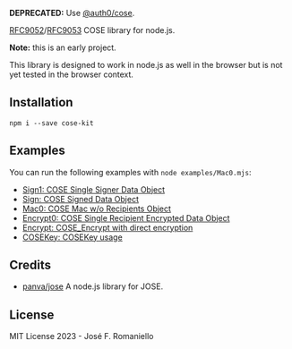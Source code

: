 **DEPRECATED:** Use [@auth0/cose](https://www.npmjs.com/package/@auth0/cose).

[RFC9052](https://datatracker.ietf.org/doc/rfc9052/)/[RFC9053](https://datatracker.ietf.org/doc/html/rfc9053) COSE library for node.js.

**Note:** this is an early project.

This library is designed to work in node.js as well in the browser but is not yet tested in the browser context.

## Installation

```
npm i --save cose-kit
```

## Examples

You can run the following examples with `node examples/Mac0.mjs`:

- [Sign1: COSE Single Signer Data Object](examples/Sign1.mjs)
- [Sign: COSE Signed Data Object](examples/Sign.mjs)
- [Mac0: COSE Mac w/o Recipients Object](examples/Mac0.mjs)
- [Encrypt0: COSE Single Recipient Encrypted Data Object](examples/Encrypt0.mjs)
- [Encrypt: COSE_Encrypt with direct encryption](examples/Encrypt.mjs)
- [COSEKey: COSEKey usage](examples/COSEKey.mjs)

## Credits

- [panva/jose](https://github.com/panva/jose) A node.js library for JOSE.

## License

MIT License 2023 - José F. Romaniello
